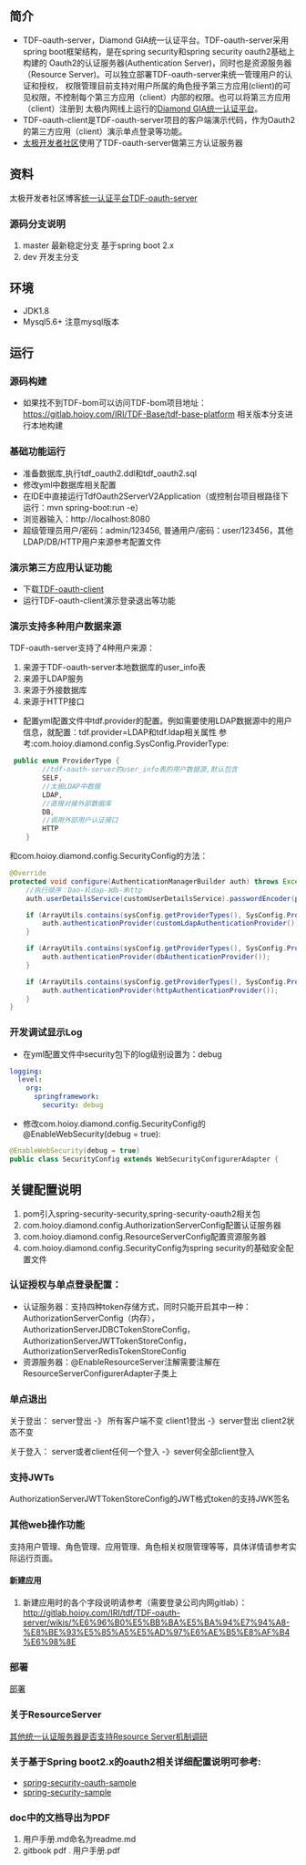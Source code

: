 ## 简介
* TDF-oauth-server，Diamond GIA统一认证平台。TDF-oauth-server采用spring boot框架结构，是在spring security和spring security oauth2基础上构建的
Oauth2的认证服务器(Authentication Server)，同时也是资源服务器（Resource Server)。可以独立部署TDF-oauth-server来统一管理用户的认证和授权，
权限管理目前支持对用户所属的角色授予第三方应用(client)的可见权限，不控制每个第三方应用（client）内部的权限。也可以将第三方应用（client）注册到
太极内网线上运行的[Diamond GIA统一认证平台](http://gia.diamond.hoioy.com)。
* TDF-oauth-client是TDF-oauth-server项目的客户端演示代码，作为Oauth2的第三方应用（client）演示单点登录等功能。
* [太极开发者社区](http://gitlab.hoioy.com/IRI/community)使用了TDF-oauth-server做第三方认证服务器

## 资料
太极开发者社区博客[统一认证平台TDF-oauth-server](http://tech.hoioy.com/#/blog/view/7eb7cba83b6b4dc38216dda46057e4e8)

### 源码分支说明
1. master 最新稳定分支 基于spring boot 2.x
2. dev 开发主分支

## 环境
* JDK1.8
* Mysql5.6+ 注意mysql版本

## 运行
### 源码构建
* 如果找不到TDF-bom可以访问TDF-bom项目地址：https://gitlab.hoioy.com/IRI/TDF-Base/tdf-base-platform 相关版本分支进行本地构建

### 基础功能运行
* 准备数据库,执行tdf_oauth2.ddl和tdf_oauth2.sql
* 修改yml中数据库相关配置
* 在IDE中直接运行TdfOauth2ServerV2Application（或控制台项目根路径下运行：mvn spring-boot:run -e）
* 浏览器输入：http://localhost:8080
* 超级管理员用户/密码：admin/123456, 普通用户/密码：user/123456，其他LDAP/DB/HTTP用户来源参考配置文件

### 演示第三方应用认证功能
* 下载[TDF-oauth-client](https://gitlab.hoioy.com/IRI/tdf-auth/tdf-oauth-client)
* 运行TDF-oauth-client演示登录退出等功能

### 演示支持多种用户数据来源
TDF-oauth-server支持了4种用户来源：
1. 来源于TDF-oauth-server本地数据库的user_info表
2. 来源于LDAP服务
3. 来源于外接数据库
4. 来源于HTTP接口

* 配置yml配置文件中tdf.provider的配置。例如需要使用LDAP数据源中的用户信息，就配置：tdf.provider=LDAP和tdf.ldap相关属性
参考:com.hoioy.diamond.config.SysConfig.ProviderType:
```java
 public enum ProviderType {
        //tdf-oauth-server的user_info表的用户数据源,默认包含
        SELF,
        //太极LDAP中数据
        LDAP,
        //直接对接外部数据库
        DB,
        //调用外部用户认证接口
        HTTP
    }
```
和com.hoioy.diamond.config.SecurityConfig的方法：
```java
@Override
protected void configure(AuthenticationManagerBuilder auth) throws Exception {
    //执行顺序：Dao-》ldap-》db-》http
    auth.userDetailsService(customUserDetailsService).passwordEncoder(passwordEncoder());

    if (ArrayUtils.contains(sysConfig.getProviderTypes(), SysConfig.ProviderType.LDAP)) {
        auth.authenticationProvider(customLdapAuthenticationProvider());
    }

    if (ArrayUtils.contains(sysConfig.getProviderTypes(), SysConfig.ProviderType.DB)) {
        auth.authenticationProvider(dbAuthenticationProvider());
    }

    if (ArrayUtils.contains(sysConfig.getProviderTypes(), SysConfig.ProviderType.HTTP)) {
        auth.authenticationProvider(httpAuthenticationProvider());
    }
}
```

### 开发调试显示Log
* 在yml配置文件中security包下的log级别设置为：debug
```yml
logging:
  level:
    org:
      springframework:
        security: debug
```

* 修改com.hoioy.diamond.config.SecurityConfig的@EnableWebSecurity(debug = true):
```java
@EnableWebSecurity(debug = true)
public class SecurityConfig extends WebSecurityConfigurerAdapter {
```

## 关键配置说明
1. pom引入spring-security-security,spring-security-oauth2相关包
2. com.hoioy.diamond.config.AuthorizationServerConfig配置认证服务器
3. com.hoioy.diamond.config.ResourceServerConfig配置资源服务器
4. com.hoioy.diamond.config.SecurityConfig为spring security的基础安全配置文件

### 认证授权与单点登录配置：
* 认证服务器：支持四种token存储方式，同时只能开启其中一种：AuthorizationServerConfig（内存），AuthorizationServerJDBCTokenStoreConfig，AuthorizationServerJWTTokenStoreConfig，AuthorizationServerRedisTokenStoreConfig
* 资源服务器：@EnableResourceServer注解需要注解在ResourceServerConfigurerAdapter子类上

### 单点退出
关于登出：
server登出 -》  所有客户端不变
client1登出  -》server登出  client2状态不变

关于登入：
server或者client任何一个登入  -》sever何全部client登入

### 支持JWTs
AuthorizationServerJWTTokenStoreConfig的JWT格式token的支持JWK签名

### 其他web操作功能
支持用户管理、角色管理、应用管理、角色相关权限管理等等，具体详情请参考实际运行页面。

#### 新建应用
1. 新建应用时的各个字段说明请参考（需要登录公司内网gitlab）：http://gitlab.hoioy.com/IRI/tdf/TDF-oauth-server/wikis/%E6%96%B0%E5%BB%BA%E5%BA%94%E7%94%A8-%E8%BE%93%E5%85%A5%E5%AD%97%E6%AE%B5%E8%AF%B4%E6%98%8E

### 部署
[部署](./doc/部署.md)

### 关于ResourceServer
[其他统一认证服务器是否支持Resource Server机制调研](./doc/问题与解决方案.md)

### 关于基于Spring boot2.x的oauth2相关详细配置说明可参考:
* [spring-security-oauth-sample](http://gitlab.hoioy.com/zhaozhao/spring-security-oauth-sample)
* [spring-security-sample](http://gitlab.hoioy.com/zhaozhao/spring-security-sample)

### doc中的文档导出为PDF
1. 用户手册.md命名为readme.md
1. gitbook pdf . 用户手册.pdf
